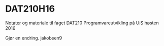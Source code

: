 # DAT210H16

[Notater](Notater) og materiale til faget DAT210 Programvareutvikling på UiS høsten 2016

Gjør en endring. jakobsen9
